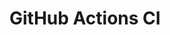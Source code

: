 # GitHub Actions CI














































































































































































































































































































































































































































































































































































































































































































































































































































































































































































































































































































































































































































































































































































































































































































































































































































































































































































































































































































































































































































































































































































































































































































































































































































































































































































































































































































































































































































































































































































































































































































































































































































































































































































































































































































































































































































































































































































































